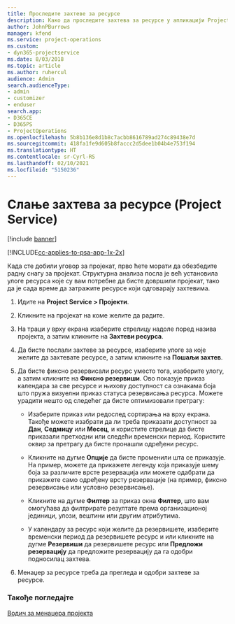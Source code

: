 ```yaml
---
title: Проследите захтеве за ресурсе
description: Како да проследите захтева за ресурсе у апликацији Project Service
author: JohnPBurrows
manager: kfend
ms.service: project-operations
ms.custom:
- dyn365-projectservice
ms.date: 8/03/2018
ms.topic: article
ms.author: ruhercul
audience: Admin
search.audienceType:
- admin
- customizer
- enduser
search.app:
- D365CE
- D365PS
- ProjectOperations
ms.openlocfilehash: 5b8b136e8d1b8c7acbb8616789ad274c89438e7d
ms.sourcegitcommit: 418fa1fe9d605b8faccc2d5dee1b04b4e753f194
ms.translationtype: HT
ms.contentlocale: sr-Cyrl-RS
ms.lasthandoff: 02/10/2021
ms.locfileid: "5150236"
---
```

# <a name="submit-resource-requests-project-service"></a>Слање захтева за ресурсе (Project Service)

[!include [banner](../includes/psa-now-project-operations.md)]

[!INCLUDE[cc-applies-to-psa-app-1x-2x](../includes/cc-applies-to-psa-app-1x-2x.md)]

Када сте добили уговор за пројекат, прво ћете морати да обезбедите радну снагу за пројекат. Структурна анализа посла је већ установила улоге ресурса које су вам потребне да бисте довршили пројекат, тако да је сада време да затражите ресурсе који одговарају захтевима.  
  
1.  Идите на **Project Service > Пројекти**.  
  
2.  Кликните на пројекат на коме желите да радите.  
  
3.  На траци у врху екрана изаберите стрелицу надоле поред назива пројекта, а затим кликните на **Захтеви ресурса**.  
  
4.  Да бисте послали захтеве за ресурсе, изаберите улоге за које желите да захтевате ресурсе, а затим кликните на **Пошаљи захтев**.  
  
5.  Да бисте фиксно резервисали ресурс уместо тога, изаберите улогу, а затим кликните на **Фиксно резервиши**. Ово показује приказ календара за све ресурсе и њихову доступност са ознакама боја што пружа визуелни приказ статуса резервисања ресурса. Можете урадити нешто од следећег да бисте оптимизовали претрагу:  
  
    -   Изаберите приказ или редослед сортирања на врху екрана. Такође можете изабрати да ли треба приказати доступност за **Дан**, **Седмицу** или **Месец**, и користите стрелице да бисте приказали претходни или следећи временски период. Користите оквир за претрагу да бисте пронашли одређени ресурс.  
  
    -   Кликните на дугме **Опције** да бисте променили шта се приказује. На пример, можете да прикажете легенду која приказује шему боја за различите врсте резервација или можете одабрати да прикажете само одређену врсту резервације (на пример, фиксно резервисање или условно резервисање).  
  
    -   Кликните на дугме **Филтер** за приказ окна **Филтер**, што вам омогућава да филтрирате резултате према организационој јединици, улози, вештини или другим атрибутима.  
  
    -   У календару за ресурс који желите да резервишете, изаберите временски период да резервишете ресурс и или кликните на дугме **Резервиши** да резервишете ресурс или **Предложи резервацију** да предложите резервацију да га одобри подносилац захтева.  
  
6.  Менаџер за ресурсе треба да прегледа и одобри захтеве за ресурсе.  
  
### <a name="see-also"></a>Такође погледајте  
 [Водич за менаџера пројекта](../psa/project-manager-guide.md)
